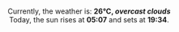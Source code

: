 <p  align="center"><br/>Currently, the weather is: <b> 26°C, <i>overcast clouds</i></b></br>Today, the sun rises at <b>05:07</b> and sets at <b>19:34</b>.</p>